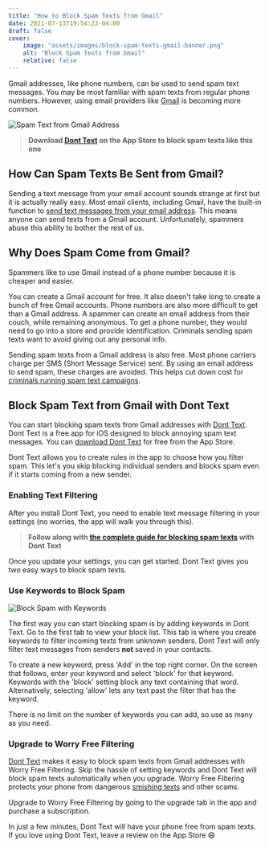 ```yaml
---
title: "How to Block Spam Texts from Gmail"
date: 2021-07-13T19:54:23-04:00
draft: false
cover:
    image: "assets/images/block-spam-texts-gmail-banner.png"
    alt: "Block Spam Texts from Gmail"
    relative: false 
---
```


Gmail addresses, like phone numbers, can be used to send spam text messages. You may be most familiar with spam texts from regular phone numbers. However, using email providers like [Gmail](https://gmail.com) is becoming more common.

![Spam Text from Gmail Address](/assets/images/gmailSpamText.jpeg#center "Spam Text from Gmail Address")

> **Download [Dont Text](https://apps.apple.com/us/app/dont-text/id1540836811) on the App Store to block spam texts like this one**

## How Can Spam Texts Be Sent from Gmail?

Sending a text message from your email account sounds strange at first but it is actually really easy. Most email clients, including Gmail, have the built-in function to [send text messages from your email address](https://www.anonymoustext.com/blog/send-a-text-from-gmail/). This means anyone can send texts from a Gmail account. Unfortunately, spammers abuse this ability to bother the rest of us.

## Why Does Spam Come from Gmail?

Spammers like to use Gmail instead of a phone number because it is cheaper and easier.

You can create a Gmail account for free. It also doesn't take long to create a bunch of free Gmail accounts. Phone numbers are also more difficult to get than a Gmail address. A spammer can create an email address from their couch, while remaining anonymous. To get a phone number, they would need to go into a store and provide identification. Criminals sending spam texts want to avoid giving out any personal info.

Sending spam texts from a Gmail address is also free. Most phone carriers charge per SMS (Short Message Service) sent. By using an email address to send spam, these charges are avoided. This helps cut down cost for [criminals running spam text campaigns](https://www.zdnet.com/article/smishing-police-make-arrests-in-crackdown-on-scam-text-messages/).

## Block Spam Text from Gmail with Dont Text

You can start blocking spam texts from Gmail addresses with [Dont Text](https://apps.apple.com/us/app/dont-text/id1540836811). Dont Text is a free app for iOS designed to block annoying spam text messages. You can [download Dont Text](https://apps.apple.com/us/app/dont-text/id1540836811) for free from the App Store.

Dont Text allows you to create rules in the app to choose how you filter spam. This let's you skip blocking individual senders and blocks spam even if it starts coming from a new sender.

### Enabling Text Filtering

After you install Dont Text, you need to enable text message filtering in your settings (no worries, the app will walk you through this). 

> **Follow along with [the complete guide for blocking spam texts](/blog/block-spam-texts) with Dont Text**

Once you update your settings, you can get started. Dont Text gives you two easy ways to block spam texts. 

### Use Keywords to Block Spam

![Block Spam with Keywords](/assets/images/features.png#center "Dont Text Block Spam Texts with Keywords")

The first way you can start blocking spam is by adding keywords in Dont Text. Go to the first tab to view your block list. This tab is where you create keywords to filter incoming texts from unknown senders. Dont Text will only filter text messages from senders **not** saved in your contacts.

To create a new keyword, press 'Add' in the top right corner. On the screen that follows, enter your keyword and select 'block' for that keyword. Keywords with the 'block' setting block any text containing that word. Alternatively, selecting 'allow' lets any text past the filter that has the keyword.

There is no limit on the number of keywords you can add, so use as many as you need.

### Upgrade to Worry Free Filtering

[Dont Text](https://apps.apple.com/us/app/dont-text/id1540836811) makes it easy to block spam texts from Gmail addresses with Worry Free Filtering. Skip the hassle of setting keywords and Dont Text will block spam texts automatically when you upgrade. Worry Free Filtering protects your phone from dangerous [smishing texts](/blog/smishing-definition) and other scams.

Upgrade to Worry Free Filtering by going to the upgrade tab in the app and purchase a subscription.

In just a few minutes, Dont Text will have your phone free from spam texts. If you love using Dont Text, leave a review on the App Store :smile:


